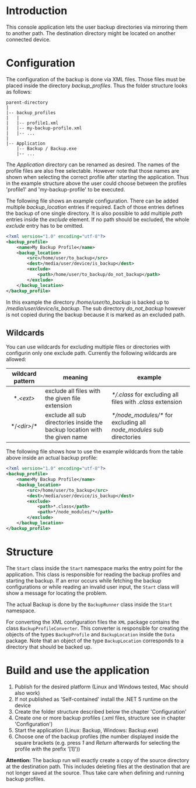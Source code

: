 # Introduction

This console application lets the user backup directories via mirroring them to another path.
The destination directory might be located on another connected device.

# Configuration

The configuration of the backup is done via XML files. 
Those files must be placed inside the directory _backup\_profiles_. 
Thus the folder structure looks as follows:

```
parent-directory
|
|-- backup_profiles
|   |
|   |-- profile1.xml
|   |-- my-backup-profile.xml
|   |-- ...
|
|-- Application
    |-- Backup / Backup.exe
    |-- ...
``` 

The _Application_ directory can be renamed as desired.
The names of the profile files are also free selectable. 
However note that those names are shown when selecting the correct profile after starting the application.
Thus in the example structure above the user could choose between the profiles 'profile1' and 'my-backup-profile' to be executed. 

The following file shows an example configuration. 
There can be added multiple _backup\_location_ entries if required. 
Each of those entries defines the backup of one single directory.
It is also possible to add multiple _path_ entries inside the _exclude_ element. 
If no path should be excluded, the whole _exclude_ entry has to be omitted.

```xml
<?xml version="1.0" encoding="utf-8"?>
<backup_profile>
    <name>My Backup Profile</name>
    <backup_location>
        <src>/home/user/to_backup</src>
        <dest>/media/user/device/is_backup</dest>
        <exclude>
            <path>/home/user/to_backup/do_not_backup</path>
        </exclude>
    </backup_location>
</backup_profile>
```

In this example the directory _/home/user/to_backup_ is backed up to _/media/user/device/is\_backup_. The sub directory _do\_not\_backup_
however is not copied during the backup because it is marked as an excluded path.

## Wildcards

You can use wildcards for excluding multiple files or directories with configurin only one exclude path.
Currently the following wildcards are allowed:

|  wildcard pattern  |                                meaning                                     |                          example                                       |
|         :---:      |                                  ---                                       |                            ---                                         |
| \*._\<ext\>_       | exclude all files with the given file extension                            | _\*/.class_ for excluding all files with _.class_ extension            |
| \*/_\<dir\>_/\*    | exclude all sub directories inside the backup location with the given name | _\*/node_modules/\*_ for excluding all _node\_modules_ sub directories |

The following file shows how to use the example wildcards from the table above inside an actual backup profile:

```xml
<?xml version="1.0" encoding="utf-8"?>
<backup_profile>
    <name>My Backup Profile</name>
    <backup_location>
        <src>/home/user/to_backup</src>
        <dest>/media/user/device/is_backup</dest>
        <exclude>
            <path>*.class</path>
            <path>*/node_modules/*</path>
        </exclude>
    </backup_location>
</backup_profile>
```

# Structure

The `Start` class inside the `Start` namespace marks the entry point for the application. 
This class is responsible for reading the backup profiles and starting the backup. 
If an error occurs while fetching the backup configurations or while reading an invalid user input, the `Start` class will show a message for locating the problem.

The actual Backup is done by the `BackupRunner` class inside the `Start` namespace. 

For converting the XML configuration files the `XML` package contains the class `BackupProfileConverter`.
This converter is responsible for creating the objects of the types `BackupProfile` and `BackupLocation` inside the
`Data` package. 
Note that an object of the type `BackupLocation` corresponds to a directory that should be backed up.

# Build and use the application

1. Publish for the desired platform (Linux and Windows tested, Mac should also work)
2. If not published as 'Self-contained' install the .NET 5 runtime on the device
3. Create the folder structure described below the chapter 'Configuration'
4. Create one or more backup profiles (.xml files, structure see in chapter 'Configuration')
5. Start the application (Linux: Backup, Windows: Backup.exe)
6. Choose one of the backup profiles (the number displayed inside the square brackets 
   (e.g. press _1_ and _Return_ afterwards for selecting the profile with the prefix '\[1\]'))

**Attention:** 
The backup run will exactly create a copy of the source directory at the destination path.
This includes deleting files at the destination that are not longer saved at the source.
Thus take care when defining and running backup profiles.